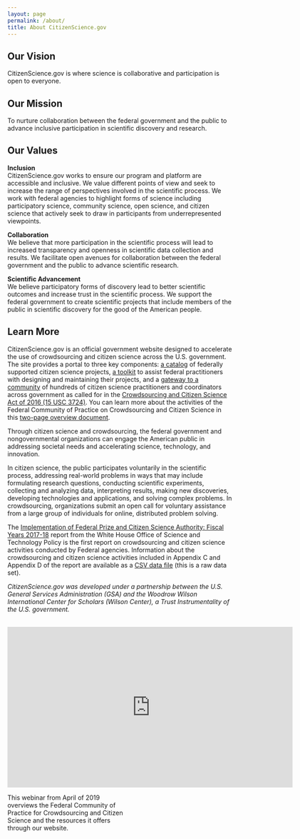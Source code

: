 ```yaml
---
layout: page
permalink: /about/
title: About CitizenScience.gov
---
```


<h2>Our Vision</h2>
CitizenScience.gov is where science is collaborative and participation is open to everyone.

<h2>Our Mission</h2>
To nurture collaboration between the federal government and the public to advance inclusive participation in scientific discovery and research.

<h2>Our Values</h2>
<b>Inclusion</b>
<br/>
CitizenScience.gov works to ensure our program and platform are accessible and inclusive. We value different points of view and seek to increase the range of perspectives involved in the scientific process. We work with federal agencies to highlight forms of science including participatory science, community science, open science, and citizen science that actively seek to draw in participants from underrepresented viewpoints. 

<b>Collaboration</b>
<br/>
We believe that more participation in the scientific process will lead to increased transparency and openness in scientific data collection and results. We facilitate open avenues for collaboration between the federal government and the public to advance scientific research.

<b>Scientific Advancement</b>
<br/>
We believe participatory forms of discovery lead to better scientific outcomes and increase trust in the scientific process. We support the federal government to create scientific projects that include members of the public in scientific discovery for the good of the American people.

<h2>Learn More</h2>

CitizenScience.gov is an official government website designed to accelerate the use of crowdsourcing and citizen science across the U.S. government. The site provides a portal to three key components: <a href="{{ site.baseurl }}/catalog/" target="blank" rel="noopener">a catalog</a> of federally supported citizen science projects, <a href="{{ site.baseurl }}/toolkit">a toolkit</a> to assist federal practitioners with designing and maintaining their projects, and a <a href="{{ site.baseurl }}/about/community-of-practice/">gateway to a community</a> of hundreds of citizen science practitioners and coordinators across government as called for in the [Crowdsourcing and Citizen Science Act of 2016 (15 USC 3724)](http://bit.ly/2BlulAG). You can learn more about the activities of the Federal Community of Practice on Crowdsourcing and Citizen Science in this <a href="{{ site.baseurl }}/assets/FedCCS.pdf">two-page overview document</a>.

Through citizen science and crowdsourcing, the federal government and nongovernmental organizations can engage the American public in addressing societal needs and accelerating science, technology, and innovation.

In citizen science, the public participates voluntarily in the scientific process, addressing real-world problems in ways that may include formulating research questions, conducting scientific experiments, collecting and analyzing data, interpreting results, making new discoveries, developing technologies and applications, and solving complex problems. In crowdsourcing, organizations submit an open call for voluntary assistance from a large group of individuals for online, distributed problem solving.

The <a href="https://www.whitehouse.gov/wp-content/uploads/2019/06/Federal-Prize-and-Citizen-Science-Implementation-FY17-18-Report-June-2019.pdf" target="_blank" rel="noopener">Implementation of Federal Prize and Citizen Science Authority: Fiscal Years 2017-18</a> report from the White House Office of Science and Technology Policy is the first report on crowdsourcing and citizen science activities conducted by Federal agencies. Information about the crowdsourcing and citizen science activities included in Appendix C and Appendix D of the report are available as a <a href="{{ site.baseurl }}/assets/crowdsourcing-and-citizen-science-appendices.CSV" target="_blank" rel="noopener">CSV data file</a> (this is a raw data set). 

*CitizenScience.gov was developed under a partnership between the U.S. General Services Administration (GSA) and the Woodrow Wilson International Center for Scholars (Wilson Center), a Trust Instrumentality of the U.S. government.*
<br>
<br>

<iframe width="640" height="360" src="https://www.youtube.com/embed/Kx1kSJ4y-7s" frameborder="0" allow="accelerometer; autoplay; encrypted-media; gyroscope; picture-in-picture" allowfullscreen></iframe>
<p class="image-caption" style="text-align: left; width: 55%;">This webinar from April of 2019 overviews the Federal Community of Practice for Crowdsourcing and Citizen Science and the resources it offers through our website.</p>

<br>
<br>
<br>
<br>
<br>
<br>
<br>
<br>
<br>
<br>
<br>
<br>
<br>
<br>
<br>
<br>





